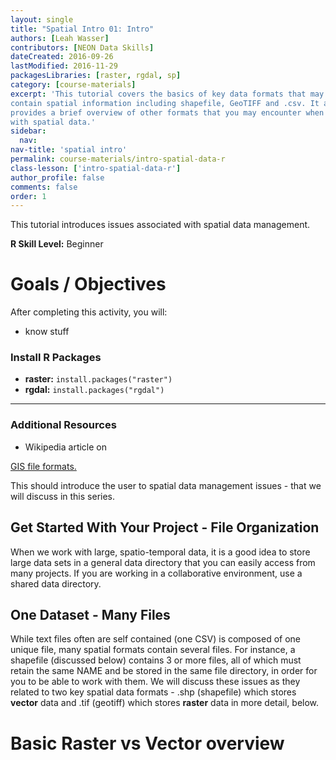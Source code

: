 ```yaml
---
layout: single
title: "Spatial Intro 01: Intro"
authors: [Leah Wasser]
contributors: [NEON Data Skills]
dateCreated: 2016-09-26
lastModified: 2016-11-29
packagesLibraries: [raster, rgdal, sp]
category: [course-materials]
excerpt: 'This tutorial covers the basics of key data formats that may
contain spatial information including shapefile, GeoTIFF and .csv. It also
provides a brief overview of other formats that you may encounter when working
with spatial data.'
sidebar:
  nav:
nav-title: 'spatial intro'
permalink: course-materials/intro-spatial-data-r
class-lesson: ['intro-spatial-data-r']
author_profile: false
comments: false
order: 1
---
```



This tutorial introduces issues associated with spatial data management.

**R Skill Level:** Beginner

<div class="notice--success" markdown="1">

# Goals / Objectives

After completing this activity, you will:

* know stuff

### Install R Packages

* **raster:** `install.packages("raster")`
* **rgdal:** `install.packages("rgdal")`


****

### Additional Resources

* Wikipedia article on
<a href="https://en.wikipedia.org/wiki/GIS_file_formats" target="_blank">
GIS file formats.</a>

</div>

This should introduce the user to spatial data management issues - that we
will discuss in this series.

## Get Started With Your Project -  File Organization

When we work with large, spatio-temporal data, it is a good idea to store large
data sets in a general data directory that you can easily access from many
projects. If you are working in a collaborative
environment, use a shared data directory.

## One Dataset - Many Files

While text files often are self contained (one CSV) is composed of one unique file,
many spatial formats contain several files. For instance, a shapefile (discussed
below) contains 3 or more files, all of which must retain the same NAME and be
stored in the same file directory, in order for you to be able to work with them.
We will discuss these issues as they related to two key spatial data formats -
.shp (shapefile) which stores **vector** data and .tif (geotiff) which stores
**raster** data in more detail, below.


# Basic Raster vs Vector overview
